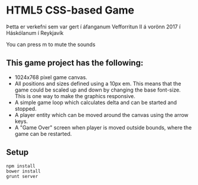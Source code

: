 # HTML5 CSS-based Game

Þetta er verkefni sem var gert í áfanganum Vefforritun II á vorönn 2017 í Háskólanum í Reykjavík

You can press m to mute the sounds

## This game project has the following:

* 1024x768 pixel game canvas.
* All positions and sizes defined using a 10px em. This means that the game could be scaled up and down by changing the base font-size. This is one way to make the graphics responsive.
* A simple game loop which calculates delta and can be started and stopped.
* A player entity which can be moved around the canvas using the arrow keys.
* A "Game Over" screen when player is moved outside bounds, where the game can be restarted.

## Setup

```
npm install
bower install
grunt server
```
